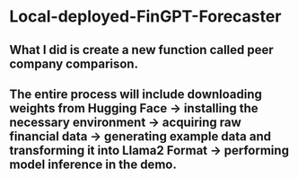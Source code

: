 # Local-deployed-FinGPT-Forecaster
## What I did is create a new function called peer company comparison.
## The entire process will include downloading weights from Hugging Face → installing the necessary environment → acquiring raw financial data → generating example data and transforming it into Llama2 Format → performing model inference in the demo.
